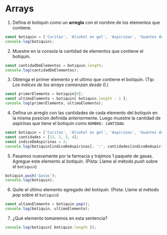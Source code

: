 # Arrays

1. Defina el botiquín como un **arreglo** con el nombre de los elementos que contiene.
``` javascript
const botiquin = ['Curitas', 'Alcohol en gel', 'Aspirinas', 'Guantes de latex'];
console.log(botiquin);
```

2. Muestre en la consola la cantidad de elementos que contiene el botiquín.
``` javascript
const cantidadDeElementos = botiquin.length;
console.log(cantidadDeElementos);
```

3. Obtenga el primer elemento y el ultimo que contiene el botiquín.
   (Tip: _Los índices de los arrays comienzan desde 0._)
``` javascript
const primerElemento = botiquin[0];
const ultimoElemento = botiquin[ botiquin.length - 1 ];
console.log(primerElemento, ultimoElemento);
```

4. Defina un arreglo con las cantidades de cada elemento del botiquín en la misma posicion definida anteriormente.
   Luego muestre la cantidad de aspirinas que tiene el botiquín como `NOMBRE: CANTIDAD`.
``` javascript
const botiquin = ['Curitas', 'Alcohol en gel', 'Aspirinas', 'Guantes de latex'];
const cantidades = [13, 1, 3, 4];
const indiceDeAspirinas = 2;
console.log(botiquin[indiceDeAspirinas], ':', cantidades[indiceDeAspirinas]);
```

5. Pasamos nuevamente por la farmacia y trajimos 1 paquete de gasas. Agregue este elemento al botiquín.
(Pista: Llame al método _push_ sobre el `botiquin`)
``` javascript
botiquin.push('Gasas');
console.log(botiquin);
```

6. Quite el último elemento agregado del botiquín.
(Pista: Llame al método _pop_ sobre el `botiquin`)
``` javascript
const ultimoElemento = botiquin.pop();
console.log(botiquin, ultimoElemento);
```
7. ¿Qué elemento tomaremos en esta sentencia?
``` javascript
console.log(botiquin[ botiquin.length ]);
```